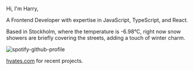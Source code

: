 Hi, I'm Harry,

A Frontend Developer with expertise in JavaScript, TypeScript, and React.

<!-- WEATHER_START -->
Based in Stockholm, where the temperature is -6.98°C, right now snow showers are briefly covering the streets, adding a touch of winter charm.
<!-- WEATHER_END -->

<p align="left">
  <a>
    <img src="https://spotify-github-profile.vercel.app/api/view?uid=bigbello&cover_image=true&theme=natemoo-re&show_offline=true&background_color=121212&interchange=false&bar_color=53b14f&bar_color_cover=false" alt="spotify-github-profile">
  </a>
</p>

[hyates.com](http://hyates.com) for recent projects.




